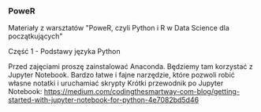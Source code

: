 ### PoweR

Materiały z warsztatów "PoweR, czyli Python i R w Data Science dla początkujących"

Część 1 - Podstawy języka Python

Przed zajęciami proszę zainstalować Anaconda. Będziemy tam korzystać z Jupyter Notebook.
Bardzo łatwe i fajne narzędzie, które pozwoli robić własne notatki i uruchamiać skrypty
Krótki przewodnik po Jupyter Notebook:
https://medium.com/codingthesmartway-com-blog/getting-started-with-jupyter-notebook-for-python-4e7082bd5d46
